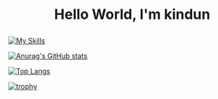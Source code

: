 # <p align="center">Hello World, I'm kindun</p>

[![My Skills](https://skillicons.dev/icons?i=c,python,html,css,latex)](https://skillicons.dev)

[![Anurag's GitHub stats](https://github-readme-stats.vercel.app/api?username=kindun&theme=onedark&show_icons=true)](https://github.com/kindun/github-readme-stats)

[![Top Langs](https://github-readme-stats.vercel.app/api/top-langs/?username=kindun&layout=compact&theme=onedark)](https://github.com/kindun/github-readme-stats)



[![trophy](https://github-profile-trophy.vercel.app/?username=kindun&theme=onedark)](https://github.com/kindun/github-profile-trophy)
